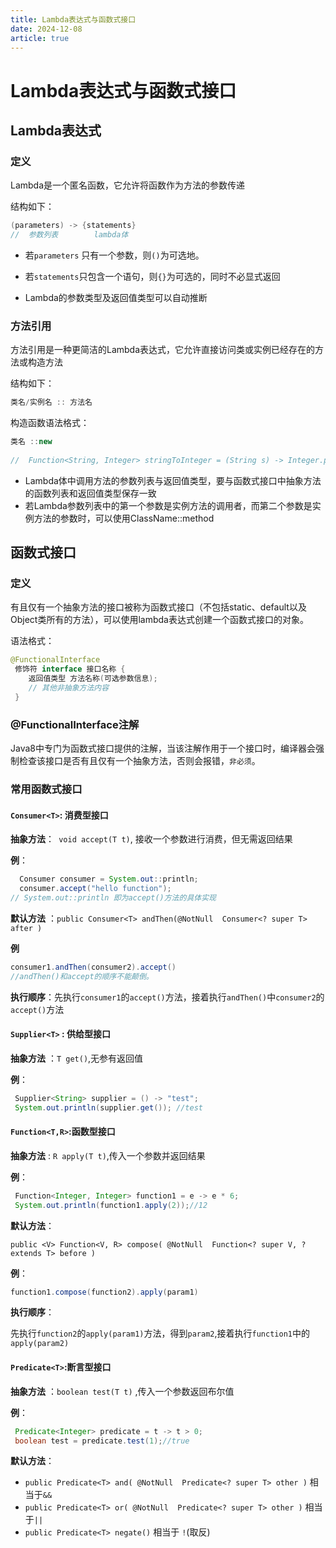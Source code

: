```yaml
---
title: Lambda表达式与函数式接口
date: 2024-12-08
article: true
---
```




# Lambda表达式与函数式接口

## Lambda表达式

### 定义

Lambda是一个匿名函数，它允许将函数作为方法的参数传递

结构如下：

```java
(parameters) -> {statements}
//  参数列表		lambda体
```

- 若`parameters` 只有一个参数，则`()`为可选地。

- 若`statements`只包含一个语句，则`{}`为可选的，同时不必显式返回

- Lambda的参数类型及返回值类型可以自动推断



### 方法引用

方法引用是一种更简洁的Lambda表达式，它允许直接访问类或实例已经存在的方法或构造方法

结构如下：

```java
类名/实例名 :: 方法名
```

构造函数语法格式：

```java
类名 ::new 
 
//  Function<String, Integer> stringToInteger = (String s) -> Integer.parseInt(s) = Integer::parseInt;
```

- Lambda体中调用方法的参数列表与返回值类型，要与函数式接口中抽象方法的函数列表和返回值类型保存一致
- 若Lambda参数列表中的第一个参数是实例方法的调用者，而第二个参数是实例方法的参数时，可以使用ClassName::method

##  函数式接口

### 定义

有且仅有一个抽象方法的接口被称为函数式接口（不包括static、default以及Object类所有的方法），可以使用lambda表达式创建一个函数式接口的对象。

语法格式：

```java
@FunctionalInterface
 修饰符 interface 接口名称 {
    返回值类型 方法名称(可选参数信息);
    // 其他非抽象方法内容
 }
```



### @FunctionalInterface注解

Java8中专门为函数式接口提供的注解，当该注解作用于一个接口时，编译器会强制检查该接口是否有且仅有一个抽象方法，否则会报错，`非必须`。

### 常用函数式接口

#### `Consumer<T>`: 消费型接口

**抽象方法**：` void accept(T t)`, 接收一个参数进行消费，但无需返回结果

**例**：

```java
  Consumer consumer = System.out::println;
  consumer.accept("hello function");
// System.out::println 即为accept()方法的具体实现
```

**默认方法** ：`public Consumer<T> andThen(@NotNull  Consumer<? super T> after )`

**例**

```java
consumer1.andThen(consumer2).accept()
//andThen()和accept的顺序不能颠倒。
```



**执行顺序**：先执行`consumer1`的`accept()`方法，接着执行`andThen()`中`consumer2`的`accept()`方法

#### `Supplier<T>` : 供给型接口

**抽象方法** ：`T get()`,无参有返回值

**例**：

```java
 Supplier<String> supplier = () -> "test";
 System.out.println(supplier.get()); //test
```

#### `Function<T,R>`:函数型接口

**抽象方法** : `R apply(T t)`,传入一个参数并返回结果

**例**：

```java
 Function<Integer, Integer> function1 = e -> e * 6;
 System.out.println(function1.apply(2));//12
```

**默认方法**：

`public <V> Function<V, R> compose( @NotNull  Function<? super V, ? extends T> before )`

**例**：

```java
function1.compose(function2).apply(param1)
```

**执行顺序**：

先执行`function2`的`apply(param1)`方法，得到`param2`,接着执行`function1`中的`apply(param2)`

#### `Predicate<T>`:断言型接口

**抽象方法** ：`boolean test(T t)` ,传入一个参数返回布尔值

**例**：

```java
 Predicate<Integer> predicate = t -> t > 0;
 boolean test = predicate.test(1);//true
```

**默认方法**：

- `public Predicate<T> and( @NotNull  Predicate<? super T> other )` 相当于`&&` 
- `public Predicate<T> or( @NotNull  Predicate<? super T> other )` 相当于`||`
- `public Predicate<T> negate()` 相当于 `!`(取反)

